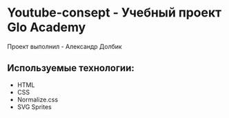# Youtube-consept - Учебный проект Glo Academy
Проект выполнил - Александр Долбик

## Используемые технологии:
- HTML
- CSS
- Normalize.css
- SVG Sprites
